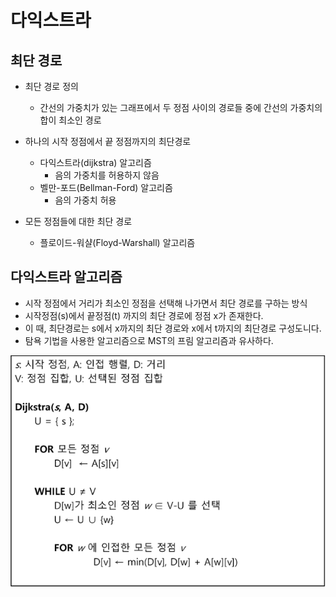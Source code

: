 # 다익스트라
## 최단 경로
- 최단 경로 정의
    - 간선의 가중치가 있는 그래프에서 두 정점 사이의 경로들 중에 간선의 가중치의 합이 최소인 경로
    
- 하나의 시작 정점에서 끝 정점까지의 최단경로
    - 다익스트라(dijkstra) 알고리즘
        - 음의 가중치를 허용하지 않음
    - 벨만-포드(Bellman-Ford) 알고리즘
        - 음의 가중치 허용
    
- 모든 정점들에 대한 최단 경로
    - 플로이드-워샬(Floyd-Warshall) 알고리즘
    
## 다익스트라 알고리즘
- 시작 정점에서 거리가 최소인 정점을 선택해 나가면서 최단 경로를 구하는 방식
- 시작정점(s)에서 끝정점(t) 까지의 최단 경로에 정점 x가 존재한다.
- 이 때, 최단경로는 s에서 x까지의 최단 경로와 x에서 t까지의 최단경로 구성도니다.
- 탐욕 기법을 사용한 알고리즘으로 MST의 프림 알고리즘과 유사하다.

![img.png](Dijkstra-1.png)